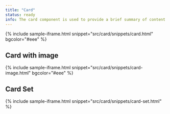 ```yaml
---
title: "Card"
status: ready
info: The card component is used to provide a brief summary of content or a task, often with a link to more detail. Cards are frequently displayed alongside other cards in a [card set](/blocks/card-set/) to group related content or tasks.
---
```


{% include sample-iframe.html snippet="src/card/snippets/card.html" bgcolor="#eee" %}

## Card with image

{% include sample-iframe.html snippet="src/card/snippets/card-image.html" bgcolor="#eee" %}

## Card Set

{% include sample-iframe.html snippet="src/card/snippets/card-set.html" %}
